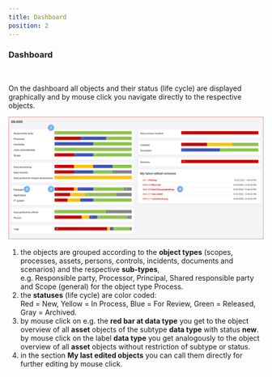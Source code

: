 ```yaml
---
title: Dashboard
position: 2
---
```


### Dashboard

<br>

On the dashboard all objects and their status (life cycle) are displayed graphically and by mouse click you navigate directly to the respective objects.

![Dashboard](media/veo_dashboard.en.png)

1. the objects are grouped according to the **object types** (scopes, processes, assets, persons, controls, incidents, documents and scenarios) and the respective **sub-types**,<br>e.g. Responsible party, Processor, Principal, Shared responsible party and Scope (general) for the object type Process.
1. the **statuses** (life cycle) are color coded:<br>Red = New, Yellow = In Process, Blue = For Review, Green = Released, Gray = Archived.
1. by mouse click on e.g. the **red bar at data type** you get to the object overview of all **asset** objects of the subtype **data type** with status **new**.<br>by mouse click on the label **data type** you get analogously to the object overview of all **asset** objects without restriction of subtype or status.
1. in the section **My last edited objects** you can call them directly for further editing by mouse click.

<br>
